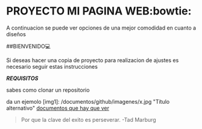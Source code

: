 # **PROYECTO MI PAGINA WEB**:bowtie:

A continuacion se puede ver opciones de una mejor comodidad en cuanto a diseños

##BIENVENIDO:computer:

Si deseas hacer una copia de proyecto para realizacion de ajustes es necesario
seguir estas instrucciones

***REQUISITOS***

sabes como clonar un repositorio

da un ejemolo
[img1]: /documentos/github/imagenes/x.jpg "Título alternativo"
[documentos que hay que ver](https://bsfrontado.github.io/misitioweb.github.io/)
> Por que la clave del exito es perseverar. -Tad Marburg
